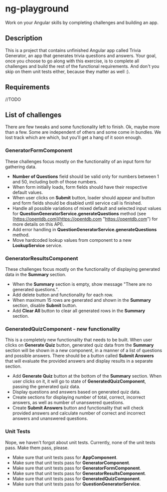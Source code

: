 # ng-playground #
Work on your Angular skills by completing challenges and building an app.

## Description ##

This is a project that contains unfinished Angular app called Trivia Generator, an app that generates trivia questions and answers. Your goal, once you choose to go along with this exercise, is to complete all challenges and build the rest of the functional requirements. And don't you skip on them unit tests either, because they matter as well :). 

## Requirements ##
//TODO

## List of challenges ##

There are few tweaks and some functionality left to finish. Ok, maybe more than a few. Some are independent of others and some come in bundles. We lost track which are which, but you'll get a hang of it soon enough.

### GeneratorFormComponent ####

These challenges focus mostly on the functionality of an input form for gathering data.

- **Number of Questions** field should be valid only for numbers between 1 and 50, including both of those numbers.
- When form initially loads, form fields should have their respective default values.
- When user clicks on **Submit** button, loader should appear and button and form fields should be disabled until service call is finished.
- Handle all possible variations of mixed default and selected  input values for **QuestionGeneratorService.generateQuestions** method (see [https://opentdb.com](https://opentdb.com "https://opentdb.com") for more details on this API).
- Add error handling in **QuestionGeneratorService.generateQuestions** method.
- Move hardcoded lookup values from component to a new **LookupService** service.

### GeneratorResultsComponent ###

These challenges focus mostly on the functionality of displaying generated data in the **Summary** section.

- When the **Summary** section is empty, show message "There are no generated questions.".
- Add delete button and functionality for each row.
- When maximum 15 rows are generated and shown in the **Summary** section, disable **Submit** button.
- Add **Clear All** button to clear all generated rows in the **Summary** section.

### GeneratedQuizComponent - new functionality ###

This is a completely new functionality that needs to be built. When user clicks on **Generate Quiz** button, generated quiz data from the **Summary** section will be shown in a new component, in a manner of a list of questions and possible answers. There should be a button called **Submit Answers** that will evaluate the provided answers and display results in a separate section. 

- Add **Generate Quiz** button at the bottom of the **Summary** section. When user clicks on it, it will go to state of **GeneratedQuizComponent**, passing the generated quiz data.
- Display questions and answers based on generated quiz data.
- Create sections for displaying number of total, correct, incorrect answers, as well as number of unanswered questions.
- Create **Submit Answers** button and functionality that will check provided answers and calculate number of correct and incorrect answers and unanswered questions.

### Unit Tests ###

Nope, we haven't forgot about unit tests. Currently, none of the unit tests pass. Make them pass, please.

- Make sure that unit tests pass for **AppComponent**.
- Make sure that unit tests pass for **GeneratorComponent**.
- Make sure that unit tests pass for **GeneratorFormComponent**.
- Make sure that unit tests pass for **GeneratorResultsComponent**.
- Make sure that unit tests pass for **GeneratedQuizComponent**.
- Make sure that unit tests pass for **QuestionGeneratorService**.

